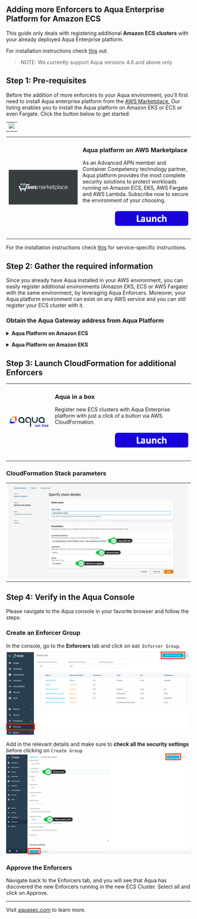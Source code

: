 ## Adding more Enforcers to Aqua Enterprise Platform for Amazon ECS
This guide only deals with registering additional <b>Amazon ECS clusters</b> with your already deployed Aqua Enterprise platform. 

For installation instructions check [this](../../../README.md) out.

>NOTE: We currently support Aqua versions 4.6 and above only

## Step 1: Pre-requisites
Before the addition of more enforcers to your Aqua environment, you'll first need to install Aqua enterprise platform from the <a target="_blank" href="https://aws.amazon.com/marketplace/pp/B07KJKMNR8">AWS Marketplace.</a> Our listing enables you to install the Aqua platform on Amazon EKS or ECS or even Fargate. Click the button below to get started:
<table>
	<tr>
		<td><img src="../../../images/ecs-payg-2.gif" /></td>
	</tr>
</table>
<table>
	<tr>
		<td width="40%"><a target="_blank" href="https://aws.amazon.com/marketplace/pp/B07KJKMNR8"><img src="../../../images/aws-marketplace.png" /></a></td>
		<td>
			<h3>Aqua platform on AWS Marketplace</h3>
			<p>As an Advanced APN member and Container Competency technology partner, Aqua platform provides the most complete security solutions to protect workloads running on Amazon ECS, EKS, AWS Fargate and AWS Lambda. Subscribe now to secure the environment of your choosing.
			</p>
			<p align="right"><a target="_blank" href="https://aws.amazon.com/marketplace/pp/B07KJKMNR8"><img src="../../../../images/launch-logo.png" width="200" /></a></p>
		</td>
	</tr> 
</table>

For the installation instructions check [this](../../../README.md) for service-specific instructions.

## Step 2: Gather the required information
Since you already have Aqua installed in your AWS environment, you can easily register additional environments (Amazon EKS, ECS or AWS Fargate) with the same environment, by leveraging Aqua Enforcers. Moreover, your Aqua platform environment can exist on any AWS service and you can still register your ECS cluster with it.

### Obtain the Aqua Gateway address from Aqua Platform
**<details><summary>Aqua Platform on Amazon ECS</summary>**

  #### From CloudFormation
  If you deployed Aqua to Amazon ECS via the AWS Marketplace using CloudFormation, then retrieve the Gateway address from the CloudFormation Stack Outputs.

  ![CFT Stack output](../../../images/gw-stack-output.png)

  #### From ECS Cluster
  If you want to retrieve it from the ECS Cluster where Aqua Platform is deployed, then go to the ECS Cluster page under ```Services``` tab, and click on the ```aqua-gateway``` service. This will provide you with the LoadBalancer created for the Aqua Gateway service.
  Clicking on the link will take you to the LoadBalancer page from where you can get the DNS Name and port 3622

  ![GW LB](../../../images/gw-lb.png)

  Example: ecs-AquaGateway-1097015082.us-east-1.elb.amazonaws.com:3622

</details>

**<details><summary>Aqua Platform on Amazon EKS</summary>**

  You can retrieve the Aqua Gateway URL by using kubectl tools to query your EKS cluster. Please note that your Gateway service has to be exposed as a ServiceType LoadBalancer for registering additional Enforcers. If that is not the case in your Aqua Platform deployment, then use kubectl commands to expose it as LoadBalancer first, as follows:
  ```shell
  kubectl get svc -n aqua

  kubectl edit svc csp-gateway-svc -n aqua
  ```

</details>

## Step 3: Launch CloudFormation for additional Enforcers
<table>
	<tr>
		<td width="25%"><a target="_blank" href="https://console.aws.amazon.com/cloudformation/home?#/stacks/create/review?templateURL=https:%2F%2Fs3.amazonaws.com%2Faqua-security-public%2Faqua-security-ecs-payg.template&stackName=AquaSecurityEcsPayg"><img src="../../../../images/aqua-logo.png" width="250"/></a></td>
		<td>
			<h3>Aqua in a box</h3>
			<p>Register new ECS clusters with Aqua Enterprise platform with just a click of a button via AWS CloudFormation. </p>
			<p align="right"><a target="_blank" href="https://console.aws.amazon.com/cloudformation/home?#/stacks/create/review?templateURL=https:%2F%2Fs3.amazonaws.com%2Faqua-security-public%2Faqua-security-ecs-payg.template&stackName=AquaSecurityEcsPayg"><img src="../../../../images/launch-logo.png" width="200" /></a></p>
		</td>
	</tr>
</table>

### CloudFormation Stack parameters
<table>
	<tr>
		<td><img src="../../../images/cft-add-enforcer-params.png" /></td>
	</tr>
</table>


## Step 4: Verify in the Aqua Console
Please navigate to the Aqua console in your favorite browser and follow the steps:

### Create an Enforcer Group
In the console, go to the <b>Enforcers</b> tab and click on ```Add Enforcer Group```. 
![Enforcer group](../../../images/enforcer-group.png)

Add in the relevant details and make sure to <b>check all the security settings</b> before clicking on ```Create Group```
![Enforcer group creation](../../../images/create-group.png)

### Approve the Enforcers
Navigate back to the Enforcers tab, and you will see that Aqua has discovered the new Enforcers running in the new ECS Cluster. Select all and click on Approve.

---
Visit [aquasec.com](https://www.aquasec.com/) to learn more.